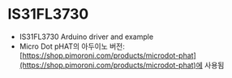 # IS31FL3730

* IS31FL3730 Arduino driver and example
* Micro Dot pHAT의 아두이노 버전: [https://shop.pimoroni.com/products/microdot-phat](https://shop.pimoroni.com/products/microdot-phat)에 사용됨

